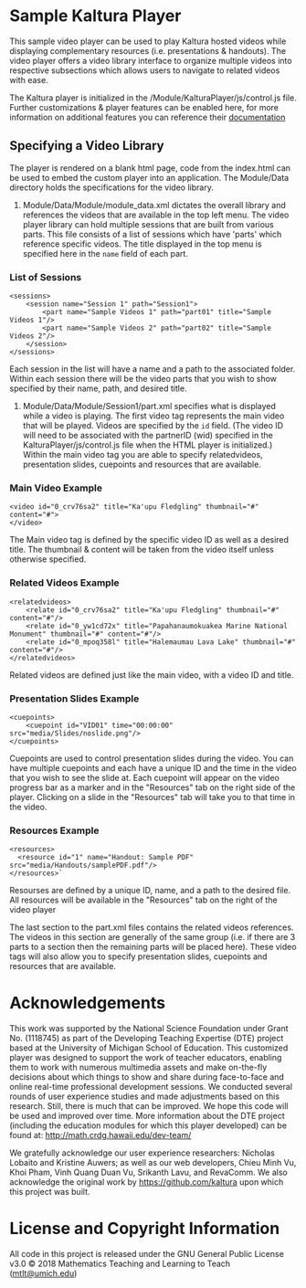 Sample Kaltura Player
=======================

This sample video player can be used to play Kaltura hosted videos while displaying complementary resources (i.e. presentations & handouts). The video player offers a video library interface to organize multiple videos into respective subsections which allows users to navigate to related videos with ease.

The Kaltura player is initialized in the /Module/KalturaPlayer/js/control.js file. Further customizations & player features can be enabled here, for more information on additional features you can reference their [documentation](http://player.kaltura.com/docs/kwidget)

Specifying a Video Library
--------------------------

The player is rendered on a blank html page, code from the index.html can be used to embed the custom player into an application. The Module/Data directory holds the specifications for the video library.

1.  Module/Data/Module/module\_data.xml dictates the overall library and references the videos that are available in the top left menu. The video player library can hold multiple sessions that are built from various parts. This file consists of a list of sessions which have 'parts' which reference specific videos. The title displayed in the top menu is specified here in the `name` field of each part.

### List of Sessions

    <sessions>
        <session name="Session 1" path="Session1">
            <part name="Sample Videos 1" path="part01" title="Sample Videos 1"/>
            <part name="Sample Videos 2" path="part02" title="Sample Videos 2"/>
        </session>
    </sessions>

Each session in the list will have a name and a path to the associated folder. Within each session there will be the video parts that you wish to show specified by their name, path, and desired title.

1.  Module/Data/Module/Session1/part.xml specifies what is displayed while a video is playing. The first video tag represents the main video that will be played. Videos are specified by the `id` field. (The video ID will need to be associated with the partnerID (wid) specified in the KalturaPlayer/js/control.js file when the HTML player is initialized.) Within the main video tag you are able to specify relatedvideos, presentation slides, cuepoints and resources that are available.

### Main Video Example

    <video id="0_crv76sa2" title="Ka'upu Fledgling" thumbnail="#" content="#">
    </video>

The Main video tag is defined by the specific video ID as well as a desired title. The thumbnail & content will be taken from the video itself unless otherwise specified.

### Related Videos Example

    <relatedvideos>
        <relate id="0_crv76sa2" title="Ka'upu Fledgling" thumbnail="#" content="#"/>
        <relate id="0_yw1cd72x" title="Papahanaumokuakea Marine National Monument" thumbnail="#" content="#"/>
        <relate id="0_mpoq358l" title="Halemaumau Lava Lake" thumbnail="#" content="#"/>
    </relatedvideos>

Related videos are defined just like the main video, with a video ID and title.

### Presentation Slides Example

    <cuepoints>
        <cuepoint id="VID01" time="00:00:00" src="media/Slides/noslide.png"/>
    </cuepoints>

Cuepoints are used to control presentation slides during the video. You can have multiple cuepoints and each have a unique ID and the time in the video that you wish to see the slide at. Each cuepoint will appear on the video progress bar as a marker and in the "Resources" tab on the right side of the player. Clicking on a slide in the "Resources" tab will take you to that time in the video.

### Resources Example

    <resources>
      <resource id="1" name="Handout: Sample PDF" src="media/Handouts/samplePDF.pdf"/>
    </resources>`

Resourses are defined by a unique ID, name, and a path to the desired file. All resources will be available in the "Resources" tab on the right of the video player

The last section to the part.xml files contains the related videos references. The videos in this section are generally of the same group (i.e. if there are 3 parts to a section then the remaining parts will be placed here). These video tags will also allow you to specify presentation slides, cuepoints and resources that are available.

Acknowledgements
================

This work was supported by the National Science Foundation under Grant No. (1118745) as part of the Developing Teaching Expertise (DTE) project based at the University of Michigan School of Education. This customized player was designed to support the work of teacher educators, enabling them to work with numerous multimedia assets and make on-the-fly decisions about which things to show and share during face-to-face and online real-time professional development sessions. We conducted several rounds of user experience studies and made adjustments based on this research. Still, there is much that can be improved. We hope this code will be used and improved over time. More information about the DTE project (including the education modules for which this player developed) can be found at: <http://math.crdg.hawaii.edu/dev-team/>

We gratefully acknowledge our user experience researchers: Nicholas Lobaito and Kristine Auwers; as well as our web developers, Chieu Minh Vu, Khoi Pham, Vinh Quang Duan Vu, Srikanth Lavu, and RevaComm. We also acknowledge the original work by <https://github.com/kaltura> upon which this project was built.

License and Copyright Information
=================================
All code in this project is released under the GNU General Public License v3.0
© 2018 Mathematics Teaching and Learning to Teach (mtlt@umich.edu)
